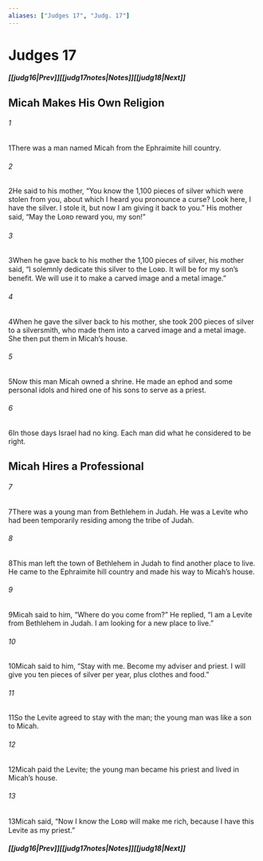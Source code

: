 ```yaml
---
aliases: ["Judges 17", "Judg. 17"]
---
```

# Judges 17
##### <span class=arrow-left></span>[[judg16|Prev]]<span class=navigation-separator></span>[[judg17notes|Notes]]<span class=navigation-separator></span>[[judg18|Next]]<span class=arrow-right></span>
## Micah Makes His Own Religion
###### 1
<span class=verse-first>1</span>There was a man named Micah from the Ephraimite hill country.
###### 2
<span class=verse-body>2</span>He said to his mother, “You know the 1,100 pieces of silver which were stolen from you, about which I heard you pronounce a curse? Look here, I have the silver. I stole it, but now I am giving it back to you.” His mother said, “May the Lᴏʀᴅ reward you, my son!”
###### 3
<span class=verse-body>3</span>When he gave back to his mother the 1,100 pieces of silver, his mother said, “I solemnly dedicate this silver to the Lᴏʀᴅ. It will be for my son’s benefit. We will use it to make a carved image and a metal image.”
###### 4
<span class=verse-body>4</span>When he gave the silver back to his mother, she took 200 pieces of silver to a silversmith, who made them into a carved image and a metal image. She then put them in Micah’s house.
###### 5
<span class=verse-body>5</span>Now this man Micah owned a shrine. He made an ephod and some personal idols and hired one of his sons to serve as a priest.
###### 6
<span class=verse-body>6</span>In those days Israel had no king. Each man did what he considered to be right.
## Micah Hires a Professional
###### 7
<span class=verse-first>7</span>There was a young man from Bethlehem in Judah. He was a Levite who had been temporarily residing among the tribe of Judah.
###### 8
<span class=verse-body>8</span>This man left the town of Bethlehem in Judah to find another place to live. He came to the Ephraimite hill country and made his way to Micah’s house.
###### 9
<span class=verse-body>9</span>Micah said to him, “Where do you come from?” He replied, “I am a Levite from Bethlehem in Judah. I am looking for a new place to live.”
###### 10
<span class=verse-body>10</span>Micah said to him, “Stay with me. Become my adviser and priest. I will give you ten pieces of silver per year, plus clothes and food.”
###### 11
<span class=verse-body>11</span>So the Levite agreed to stay with the man; the young man was like a son to Micah.
###### 12
<span class=verse-body>12</span>Micah paid the Levite; the young man became his priest and lived in Micah’s house.
###### 13
<span class=verse-body>13</span>Micah said, “Now I know the Lᴏʀᴅ will make me rich, because I have this Levite as my priest.”
##### <span class=arrow-left></span>[[judg16|Prev]]<span class=navigation-separator></span>[[judg17notes|Notes]]<span class=navigation-separator></span>[[judg18|Next]]<span class=arrow-right></span>